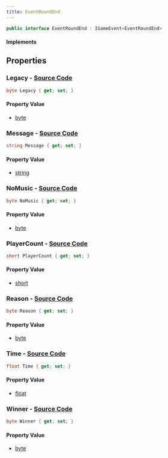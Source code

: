 ```yaml
---
title: EventRoundEnd
---
```


```csharp
public interface EventRoundEnd : IGameEvent<EventRoundEnd>
```

#### Implements

## Properties

### **Legacy** - [Source Code](https://github.com/swiftly-solution/swiftlys2/blob/main/managed/src/SwiftlyS2.Generated/GameEvents/Interfaces/EventRoundEnd.cs#L49)

```csharp
byte Legacy { get; set; }
```

#### Property Value

- [byte](https://learn.microsoft.com/dotnet/api/system.byte)

### **Message** - [Source Code](https://github.com/swiftly-solution/swiftlys2/blob/main/managed/src/SwiftlyS2.Generated/GameEvents/Interfaces/EventRoundEnd.cs#L37)

```csharp
string Message { get; set; }
```

#### Property Value

- [string](https://learn.microsoft.com/dotnet/api/system.string)

### **NoMusic** - [Source Code](https://github.com/swiftly-solution/swiftlys2/blob/main/managed/src/SwiftlyS2.Generated/GameEvents/Interfaces/EventRoundEnd.cs#L63)

```csharp
byte NoMusic { get; set; }
```

#### Property Value

- [byte](https://learn.microsoft.com/dotnet/api/system.byte)

### **PlayerCount** - [Source Code](https://github.com/swiftly-solution/swiftlys2/blob/main/managed/src/SwiftlyS2.Generated/GameEvents/Interfaces/EventRoundEnd.cs#L56)

```csharp
short PlayerCount { get; set; }
```

#### Property Value

- [short](https://learn.microsoft.com/dotnet/api/system.int16)

### **Reason** - [Source Code](https://github.com/swiftly-solution/swiftlys2/blob/main/managed/src/SwiftlyS2.Generated/GameEvents/Interfaces/EventRoundEnd.cs#L30)

```csharp
byte Reason { get; set; }
```

#### Property Value

- [byte](https://learn.microsoft.com/dotnet/api/system.byte)

### **Time** - [Source Code](https://github.com/swiftly-solution/swiftlys2/blob/main/managed/src/SwiftlyS2.Generated/GameEvents/Interfaces/EventRoundEnd.cs#L42)

```csharp
float Time { get; set; }
```

#### Property Value

- [float](https://learn.microsoft.com/dotnet/api/system.single)

### **Winner** - [Source Code](https://github.com/swiftly-solution/swiftlys2/blob/main/managed/src/SwiftlyS2.Generated/GameEvents/Interfaces/EventRoundEnd.cs#L23)

```csharp
byte Winner { get; set; }
```

#### Property Value

- [byte](https://learn.microsoft.com/dotnet/api/system.byte)

